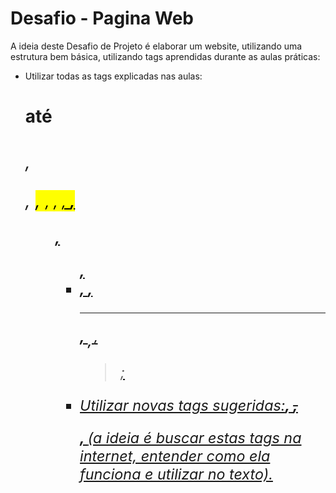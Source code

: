 # Desafio - Pagina Web

A ideia deste Desafio de Projeto é elaborar um website, utilizando uma estrutura bem básica, utilizando tags aprendidas durante as aulas práticas:

- Utilizar todas as tags explicadas nas aulas: **<h1> até <h6>, <p>, <mark>, <small>, <i>, <u>, <strong>, <ol>, <ul>, <li>, <a>, <hr>, <sub>, <sup>, <blockquote>**;

- Utilizar novas tags sugeridas:**<font>, <del>, <p>, <abbr>** (a ideia é buscar estas tags na internet, entender como ela funciona e utilizar no texto).